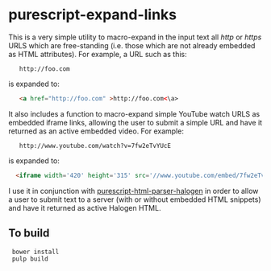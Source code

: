 purescript-expand-links
=======================

This is a very simple utility to macro-expand in the input text all _http_ or _https_ URLS which are free-standing (i.e. those which are not already embedded as HTML attributes).  For example, a URL such as this:

```
   http://foo.com
```

is expanded to:

```html
   <a href="http://foo.com" >http://foo.com<\a>
```

It also includes a function to macro-expand simple YouTube watch URLS as embedded iframe links, allowing the user to submit a simple URL and have it returned as an active embedded video.  For example:


```
   http://www.youtube.com/watch?v=7fw2eTvYUcE
```

is expanded to:

```html
  <iframe width='420' height='315' src='//www.youtube.com/embed/7fw2eTvYUcE' frameborder='0' allowfullscreen='true'></iframe>
```


I use it in conjunction with [purescript-html-parser-halogen](https://github.com/rnons/purescript-html-parser-halogen) in order to allow a user to submit text to a server (with or without embedded HTML snippets) and have it returned as active Halogen HTML.


To build
--------

     bower install
     pulp build
